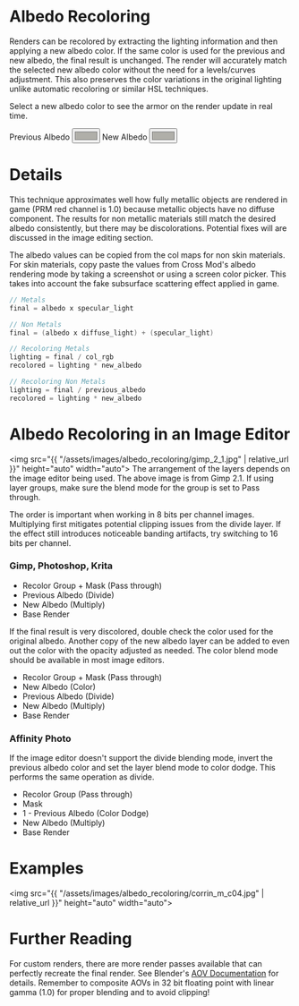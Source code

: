 ---
---
<style>
    #imgCanvas {
        width: 100%;
        height: 100%;
    }
</style>

# Albedo Recoloring
Renders can be recolored by extracting the lighting information and then applying a new albedo color.
If the same color is used for the previous and new albedo, the final result is unchanged.
The render will accurately match the selected new albedo color without the need for a levels/curves adjustment.
This also preserves the color variations in the original lighting unlike automatic recoloring or similar HSL techniques.

<canvas id="imgCanvas" class="col-lg-7"></canvas>
Select a new albedo color to see the armor on the render update in real time.
<form>
    <label for="albedo">Previous Albedo</label>
    <input type="color" id="albedo" name="albedo" value="#B0AFA9">
    <label for="newAlbedo">New Albedo</label>
    <input type="color" id="newAlbedo" name="newAlbedo" value="#B0AFA9">
</form>


# Details
This technique approximates well how fully metallic objects are rendered in game (PRM red channel is 1.0) because
metallic objects have no diffuse component. The results for non metallic materials still match the desired albedo
consistently,
but there may be discolorations. Potential fixes will are discussed in the image editing section.

The albedo values can be copied from the col maps for non skin materials. For skin materials, copy paste the values from
Cross Mod's albedo rendering mode
by taking a screenshot or using a screen color picker. This takes into account the fake subsurface scattering effect
applied in game.

```c
// Metals
final = albedo x specular_light

// Non Metals
final = (albedo x diffuse_light) + (specular_light)

// Recoloring Metals
lighting = final / col_rgb
recolored = lighting * new_albedo

// Recoloring Non Metals
lighting = final / previous_albedo
recolored = lighting * new_albedo

```

# Albedo Recoloring in an Image Editor
<img src="{{ "/assets/images/albedo_recoloring/gimp_2_1.jpg" | relative_url }}" height="auto" width="auto">
The arrangement of the layers depends on the image editor being used. The above image is from Gimp 2.1.
If using layer groups, make sure the blend mode for the group is set to Pass through.

The order is important when working in 8 bits per channel images. Multiplying first mitigates potential clipping issues
from the divide layer.
If the effect still introduces noticeable banding artifacts, try switching to 16 bits per channel.

### Gimp, Photoshop, Krita
- Recolor Group + Mask (Pass through)
- Previous Albedo (Divide)
- New Albedo (Multiply)
- Base Render

If the final result is very discolored, double check the color used for the original albedo.
Another copy of the new albedo layer can be added to even out the color with the opacity adjusted as needed.
The color blend mode should be available in most image editors.

- Recolor Group + Mask (Pass through)
- New Albedo (Color)
- Previous Albedo (Divide)
- New Albedo (Multiply)
- Base Render

### Affinity Photo
If the image editor doesn't support the divide blending mode, invert the previous albedo color and set the layer blend
mode to color dodge. This performs the same operation as divide.

- Recolor Group (Pass through)
- Mask
- 1 - Previous Albedo (Color Dodge)
- New Albedo (Multiply)
- Base Render

# Examples
<img src="{{ "/assets/images/albedo_recoloring/corrin_m_c04.jpg" | relative_url }}" height="auto" width="auto">

# Further Reading
For custom renders, there are more render passes available that can perfectly recreate the final render.
See Blender's <a href="https://docs.blender.org/manual/en/latest/render/layers/passes.html#combining"
    target="_blank">AOV Documentation</a>
for details. Remember to composite AOVs in 32 bit floating point with linear gamma (1.0) for proper blending and to
avoid clipping!

<script type="module">
    import { AlbedoRecoloringDemo } from "./assets/javascript/albedo_recoloring.js";

    const albedoColorInput = document.getElementById("albedo");
    const newAlbedoColorInput = document.getElementById("newAlbedo");
    const imgCanvas = document.getElementById("imgCanvas");

    // The texture paths are preprocessed by jekyll to contain the full path.
    const demo = new AlbedoRecoloringDemo(window, imgCanvas, 
        "{{ "/assets/images/albedo_recoloring/corrin.png" | relative_url }}", 
        "{{ "/assets/images/albedo_recoloring/mask.png" | relative_url }}", 
        albedoColorInput.value, 
        newAlbedoColorInput.value);

    // Update the uniforms when changing colors.
    albedoColorInput.addEventListener("input", function () {
        demo.updateAlbedo(albedoColorInput.value);
    }, false);

    newAlbedoColorInput.addEventListener("input", function () {
        demo.updateNewAlbedo(newAlbedoColorInput.value);
    }, false);
</script>